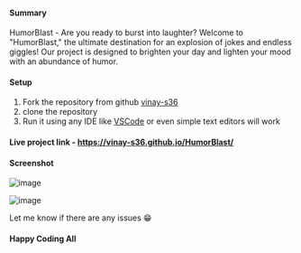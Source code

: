 #### Summary

HumorBlast - Are you ready to burst into laughter? Welcome to "HumorBlast," the ultimate destination for an explosion of jokes and endless giggles! Our project is designed to brighten your day and lighten your mood with an abundance of humor.

#### Setup

1. Fork the repository from github [vinay-s36](https://github.com/vinay-s36/HumorBlast)
2. clone the repository
3. Run it using any IDE like [VSCode](https://code.visualstudio.com/) or even simple text editors will work

#### Live project link - https://vinay-s36.github.io/HumorBlast/

#### Screenshot
![image](https://github.com/vinay-s36/Ultimate-Web-Development-Resources/assets/124019116/1bdcc098-3bde-4b67-be54-5753f54564ff)

![image](https://github.com/vinay-s36/Ultimate-Web-Development-Resources/assets/124019116/d85170bc-7ea8-40be-b831-39a6cd44053f)


Let me know if there are any issues 😁

#### Happy Coding All
